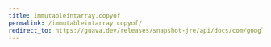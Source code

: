 ```yaml
---
title: immutableintarray.copyof
permalink: /immutableintarray.copyof/
redirect_to: https://guava.dev/releases/snapshot-jre/api/docs/com/google/common/primitives/ImmutableIntArray.html#copyOf-int:A-
---
```

